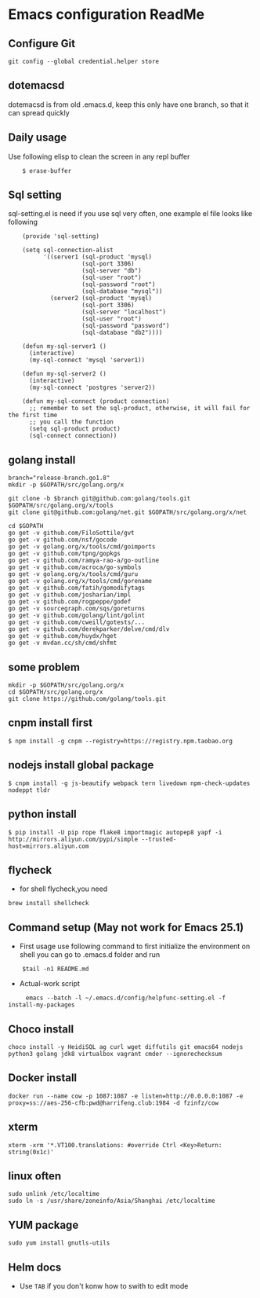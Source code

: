 # Emacs configuration ReadMe #

## Configure Git

```
git config --global credential.helper store
```

## dotemacsd
dotemacsd is from old .emacs.d, keep this only have one branch, so that it can spread quickly

## Daily usage
Use following elisp to clean the screen in any repl buffer

```
    $ erase-buffer
```

## Sql setting
sql-setting.el is need if you use sql very often, one example el file looks like following

```
    (provide 'sql-setting)

    (setq sql-connection-alist
          '((server1 (sql-product 'mysql)
                     (sql-port 3306)
                     (sql-server "db")
                     (sql-user "root")
                     (sql-password "root")
                     (sql-database "mysql"))
            (server2 (sql-product 'mysql)
                     (sql-port 3306)
                     (sql-server "localhost")
                     (sql-user "root")
                     (sql-password "password")
                     (sql-database "db2"))))

    (defun my-sql-server1 ()
      (interactive)
      (my-sql-connect 'mysql 'server1))

    (defun my-sql-server2 ()
      (interactive)
      (my-sql-connect 'postgres 'server2))

    (defun my-sql-connect (product connection)
      ;; remember to set the sql-product, otherwise, it will fail for the first time
      ;; you call the function
      (setq sql-product product)
      (sql-connect connection))
```
## golang install


```
branch="release-branch.go1.8"
mkdir -p $GOPATH/src/golang.org/x

git clone -b $branch git@github.com:golang/tools.git $GOPATH/src/golang.org/x/tools
git clone git@github.com:golang/net.git $GOPATH/src/golang.org/x/net

cd $GOPATH
go get -v github.com/FiloSottile/gvt
go get -v github.com/nsf/gocode
go get -v golang.org/x/tools/cmd/goimports
go get -v github.com/tpng/gopkgs
go get -v github.com/ramya-rao-a/go-outline
go get -v github.com/acroca/go-symbols
go get -v golang.org/x/tools/cmd/guru
go get -v golang.org/x/tools/cmd/gorename
go get -v github.com/fatih/gomodifytags
go get -v github.com/josharian/impl
go get -v github.com/rogpeppe/godef
go get -v sourcegraph.com/sqs/goreturns
go get -v github.com/golang/lint/golint
go get -v github.com/cweill/gotests/...
go get -v github.com/derekparker/delve/cmd/dlv
go get -v github.com/huydx/hget
go get -v mvdan.cc/sh/cmd/shfmt
```

## some problem

```
mkdir -p $GOPATH/src/golang.org/x
cd $GOPATH/src/golang.org/x
git clone https://github.com/golang/tools.git
```

## cnpm install first

    $ npm install -g cnpm --registry=https://registry.npm.taobao.org

## nodejs install global package

    $ cnpm install -g js-beautify webpack tern livedown npm-check-updates nodeppt tldr

## python install

    $ pip install -U pip rope flake8 importmagic autopep8 yapf -i http://mirrors.aliyun.com/pypi/simple --trusted-host=mirrors.aliyun.com

## flycheck
+ for shell flycheck,you need

```
brew install shellcheck
```


## Command setup (May not work for Emacs 25.1)
+ First usage use following command to first initialize the environment on shell you can go to .emacs.d folder and run

```
    $tail -n1 README.md
```
+ Actual-work script

```
     emacs --batch -l ~/.emacs.d/config/helpfunc-setting.el -f install-my-packages
```

## Choco install
```
choco install -y HeidiSQL ag curl wget diffutils git emacs64 nodejs python3 golang jdk8 virtualbox vagrant cmder --ignorechecksum
```

## Docker install
```
docker run --name cow -p 1087:1087 -e listen=http://0.0.0.0:1087 -e proxy=ss://aes-256-cfb:pwd@harrifeng.club:1984 -d fzinfz/cow
```

## xterm
```
xterm -xrm '*.VT100.translations: #override Ctrl <Key>Return: string(0x1c)'
```

## linux often
```
sudo unlink /etc/localtime
sudo ln -s /usr/share/zoneinfo/Asia/Shanghai /etc/localtime
```

## YUM package
```
sudo yum install gnutls-utils
```

## Helm docs
+ Use `TAB` if you don't konw how to swith to edit mode
